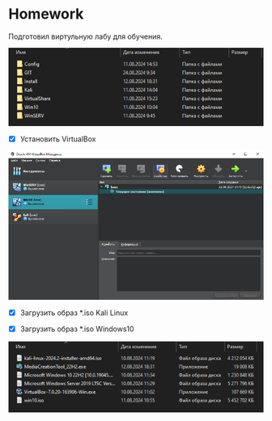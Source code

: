 # Homework

Подготовил виртульную лабу для обучения.

![](img/1-1.png)

- [x] Установить VirtualBox

![](img/1-2.png)

- [x] Загрузить образ \*.iso Kali Linux

- [x] Загрузить образ \*.iso Windows10

![](img/1-3.png)
